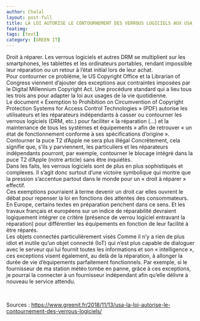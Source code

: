```yaml
---
author: Chalal
layout: post-full
title: LA LOI AUTORISE LE CONTOURNEMENT DES VERROUS LOGICIELS AUX USA
featimg: 
tags: [text]
category: [GREEN IT]
---
```


Droit à réparer. Les verrous logiciels et autres DRM se multiplient sur les smartphones, les tablettes et les ordinateurs portables, rendant impossible leur réparation ou un retour à l’état initial lors de leur achat.
<br/>
Pour contourner ce problème, le US Copyright Office et la Librarian of Congress viennent d’ajouter des exceptions aux contraintes imposées par le Digital Millennium Copyright Act. Une procédure standard qui a lieu tous les trois ans pour adapter la loi aux usages de la vie quotidienne.
<br/>
Le document « Exemption to Prohibition on Circumvention of Copyright Protection Systems for Access Control Technologies » (PDF) autorise les utilisateurs et les réparateurs indépendants à casser ou contourner les verrous logiciels (DRM, etc.) pour faciliter « la réparation (…) et la maintenance de tous les systèmes et équipements » afin de retrouver « un état de fonctionnement conforme à ses spécifications d’origine ».
<br/>
Contourner la puce T2 d’Apple ne sera plus illégal
Concrètement, cela signifie que, s’ils y parviennent, les particuliers et les réparateurs indépendants pourront, par exemple, contourner le blocage intégré dans la puce T2 d’Apple (notre article) sans être inquiétés.
<br/>
Dans les faits, les verrous logiciels sont de plus en plus sophistiqués et complexes. Il s’agit donc surtout d’une victoire symbolique qui montre que la pression s’accentue partout dans le monde pour un « droit à réparer » effectif.
<br/>
Ces exemptions pourraient à terme devenir un droit car elles ouvrent le débat pour repenser la loi en fonctions des attentes des consommateurs.
<br/>
En Europe, certains textes en préparation penchent dans ce sens. Et les travaux français et européens sur un indice de réparabilité devraient logiquement intégrer ce critère (présence de verrou logiciel entravant la réparation) pour différentier les équipements en fonction de leur facilité à être réparés.
<br/>
Les objets connectés particulièrement visés
Comme il n’y a rien de plus idiot et inutile qu’un objet connecté (IoT) qui n’est plus capable de dialoguer avec le serveur qui lui fournit toutes les informations et son « intelligence », ces exceptions visent également, au delà de la réparation, à allonger la durée de vie d’équipements parfaitement fonctionnels. Par exemple, si le fournisseur de ma station météo tombe en panne, grâce à ces exceptions, je pourrai la connecter à un fournisseur indépendant afin qu’elle délivre à nouveau le service attendu.

<br/>

Sources : <https://www.greenit.fr/2018/11/13/usa-la-loi-autorise-le-contournement-des-verrous-logiciels/>


